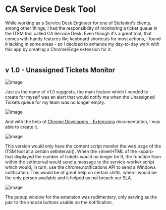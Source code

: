 # CA Service Desk Tool

While working as a Service Desk Engineer for one of Stefanini's clients, among other things, I had the responsibility of monitoring a ticket queue in the ITSM tool called CA Service Desk.
Even though it's a great tool, that comes with handy features like keyboard shortcuts for most actions, I found it lacking in some areas - so I decided to enhance my day-to-day work with this app by creating a Chrome/Edge extension for it.
<br />
<br />
## v 1.0 - Unassigned Tickets Monitor
![image](https://github.com/paperpiedpiper/CA_Tool/assets/105975348/72099e87-156e-40a2-90e3-1e8814061b9c)

Just as the name of v1.0 suggests, the main feature which I needed to create for myself was an alert that would notify me when the Unassigned Tickets queue for my team was no longer empty.

![image](https://github.com/paperpiedpiper/CA_Tool/assets/105975348/a20c0868-1a27-43ff-b9c8-7a8e4e062cb5)

And with the help of [Chrome Developers - Extensions](https://developer.chrome.com/docs/extensions/) documentation, I was able to create it.

![image](https://github.com/paperpiedpiper/CA_Tool/assets/105975348/c8e225be-33bb-4b58-b3c8-4c6426f132a9)
<br />

This version would only have the content script monitor the web page of the ITSM tool at a certain setInterval(). When the +innerHTML of the &lt;span> that displayed the number of tickets would no longer be 0, the function from within the setInterval would send a message to the service-worker script which would, in turn, use the chrome.notifications API to send a Windows notification. This would be of great help on certain shifts, when I would be the only person available and it helped us not breach our SLA.

![image](https://github.com/paperpiedpiper/CA_Tool/assets/105975348/a9c75024-90b5-494f-bf14-043aae68cf98)

The popup window for the extension was rudimentary, only serving as the pair to the snooze buttons usable on the notification.
